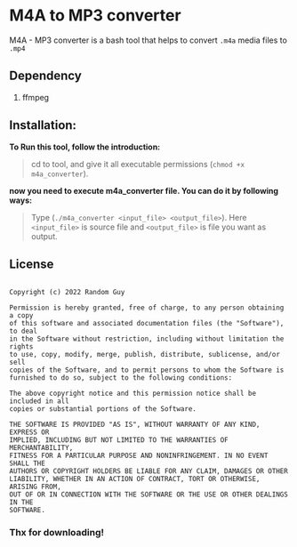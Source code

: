 # M4A to MP3 converter


M4A - MP3 converter is a bash tool that helps to convert `.m4a` media files to `.mp4`<br>

## Dependency
1) ffmpeg

## Installation:

<b>To Run this tool, follow the introduction:</b>

> cd to tool, and give it all executable permissions (`chmod +x m4a_converter`).


<b>now you need to execute m4a_converter file. You can do it by following
ways:</b>

>  Type (`./m4a_converter <input_file> <output_file>`). Here `<input_file>` is source file and `<output_file>` is file you want as output.


## License
```MIT License

Copyright (c) 2022 Random Guy

Permission is hereby granted, free of charge, to any person obtaining a copy
of this software and associated documentation files (the "Software"), to deal
in the Software without restriction, including without limitation the rights
to use, copy, modify, merge, publish, distribute, sublicense, and/or sell
copies of the Software, and to permit persons to whom the Software is
furnished to do so, subject to the following conditions:

The above copyright notice and this permission notice shall be included in all
copies or substantial portions of the Software.

THE SOFTWARE IS PROVIDED "AS IS", WITHOUT WARRANTY OF ANY KIND, EXPRESS OR
IMPLIED, INCLUDING BUT NOT LIMITED TO THE WARRANTIES OF MERCHANTABILITY,
FITNESS FOR A PARTICULAR PURPOSE AND NONINFRINGEMENT. IN NO EVENT SHALL THE
AUTHORS OR COPYRIGHT HOLDERS BE LIABLE FOR ANY CLAIM, DAMAGES OR OTHER
LIABILITY, WHETHER IN AN ACTION OF CONTRACT, TORT OR OTHERWISE, ARISING FROM,
OUT OF OR IN CONNECTION WITH THE SOFTWARE OR THE USE OR OTHER DEALINGS IN THE
SOFTWARE.
```



### Thx for downloading!
